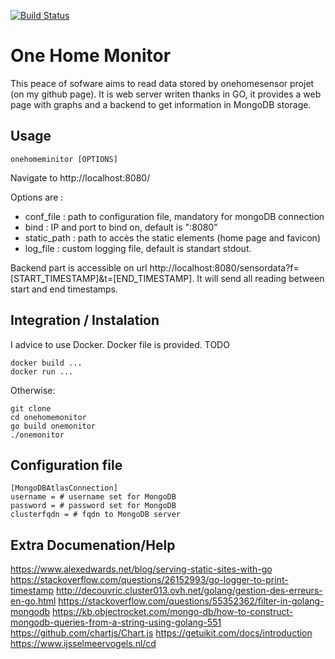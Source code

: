 [![Build Status](https://travis-ci.org/LeadTheSalt/one_home_monitor.svg?branch=master)](https://travis-ci.org/LeadTheSalt/one_home_monitor)

# One Home Monitor 
This peace of sofware aims to read data stored by onehomesensor projet (on my github page). It is web server writen thanks in GO, it provides a web page with graphs and a backend to get information in MongoDB storage. 

## Usage 
```
onehomeminitor [OPTIONS]
```
Navigate to http://localhost:8080/

Options are :
  * conf_file : path to configuration file, mandatory for mongoDB connection
  * bind : IP and port to bind on, default is ":8080"
  * static_path : path to accès the static elements (home page and favicon)
  * log_file : custom logging file, default is standart stdout.

Backend part is accessible on url  http://localhost:8080/sensordata?f=[START_TIMESTAMP]&t=[END_TIMESTAMP]. It will send all reading between start and end timestamps. 

## Integration / Instalation
I advice to use Docker. Docker file is provided. TODO
```
docker build ...
docker run ... 
```

Otherwise:
```
git clone 
cd onehomemonitor
go build onemonitor 
./onemonitor
```

## Configuration file 
```
[MongoDBAtlasConnection]
username = # username set for MongoDB
password = # password set for MongoDB
clusterfqdn = # fqdn to MongoDB server 

```

## Extra Documenation/Help
https://www.alexedwards.net/blog/serving-static-sites-with-go
https://stackoverflow.com/questions/26152993/go-logger-to-print-timestamp
http://decouvric.cluster013.ovh.net/golang/gestion-des-erreurs-en-go.html
https://stackoverflow.com/questions/55352362/filter-in-golang-mongodb
https://kb.objectrocket.com/mongo-db/how-to-construct-mongodb-queries-from-a-string-using-golang-551
https://github.com/chartjs/Chart.js
https://getuikit.com/docs/introduction
https://www.ijsselmeervogels.nl/cd